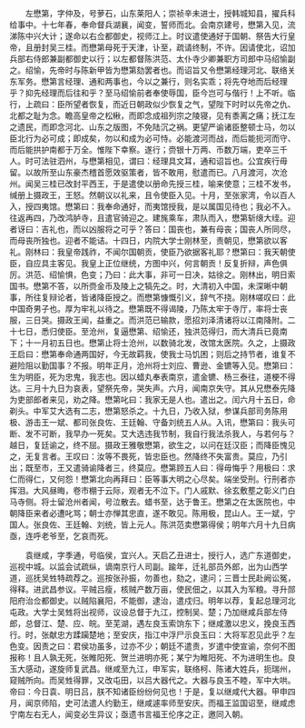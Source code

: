 <!-- { "loadSidebar": true } -->
　　左懋第，字仲及，号萝石，山东莱阳人；崇祯辛未进士，授韩城知县，擢兵科给事中。十七年春，奉命督兵湖襄，闻变，誓师而北。会南京建号，懋第入见，流涕陈中兴大计；遂命以右佥都御史，视师江上。时议遣使通好于国朝、祭告大行皇帝，且册封吴三桂。而懋第母死于天津，讣至，疏请终制，不许。因请使北，诏加兵部右侍郎兼副都御史以行；以左都督陈洪范、太仆寺少卿兼职方司郎中马绍愉副之。绍愉，先帝时与陈新甲皆为懋第劾罢者也。而诏旨又令懋第经理河北、联络关东军务。懋第言经理、通和两事也，今以之兼行，则名实乖；将先夺地而后经理乎？抑先经理而后往和乎？至马绍愉前者奉使辱国，臣今岂可与偕行！上不听。临行，上疏曰：臣所望者恢复，而近日朝政似少恢复之气，望陛下时时以先帝之仇、北都之耻为念。瞻高皇帝之松楸，而即念成祖列宗之陵寝，见有黍离之痛；抚江左之遗民，而即念河北、山东之版图，不免陆沉之祸。更望严谕诸臣整顿士马，勿以臣北行为必可成；即成矣，勿以和成为必可恃。必能渡河而战，而后能扼河而守、而后能拱护南都于万全。惟陛下幸察。遂行；赍银十万两、币数万端，吏卒三千人。时可法驻泗州，与懋第相见，谓曰：经理具文耳，通和诏旨也。公宜疾行毋留。以故所至山东豪杰稽首愿效驱策者，皆不敢用，慰遣而已。八月渡河，次沧州。闻吴三桂已改封平西王，于是遣使以册命先授三桂，喻来使意；三桂不发书，缄册上摄政王，王怒。然朝议以礼来，且令使臣入见。十月，至张家湾，令以百人入，授四夷馆。懋第曰：我奉命通好，而夷馆授我，是以属国见待也；我必不入。往返再四，乃改鸿胪寺，且遣官骑迎之。建旄乘车，肃队而入，懋第斩缞大绖。迎者讶曰：吉礼也，而以凶服将之可乎？答曰：国丧也，兼有母丧；国丧人所同尽，而母丧所独也。迎者不能诘。十四日，内院大学士刚林至，责朝见，懋第欲以客礼。刚林曰：我皇帝践祚，不闻尔国朝贡，使臣乃欲据客礼耶？懋第曰：我天朝使臣，自应具主客见。我皇上正位继统，方图中兴，何言朝贡！反复折辩，声色俱厉。洪范、绍愉惧，色变；乃曰：此大事，非可一日决，姑徐之。刚林出，明日索国书。懋第不答，以所赍金币及陵上之犒先之。时，大清初入中国，未深晰中朝事，所往复辩论者，皆诸降臣授之。而懋第慷慨引义，辞气不挠。刚林嗟叹曰：此中国奇男子也。厚为牢礼以待之。懋第既不得谒陵，乃陈太牢于寺厅，率将士丧服，三日哭。摄政王闻，益重之。而洪范已输款，愿招刘泽清诸将以江南降附。二十七日，悉归使臣。至沧州，复逼懋第、绍愉还，独洪范得归，而大清兵已竟南下；十一月初五日也。懋第止将士沧州，以数骑北发，改馆太医院。久之，上摄政王启曰：懋第奉命通两国好，今无故羁我，使我士马饥困；则后之持节者，谁复不避险阻以勤国事？不报。明年正月，沧州将士刘应、曹逊、金镳等入见。懋第曰：生为明臣，死为忠鬼，我志也。因以蜡丸奉表南京，遣金镳、杨三泰往，道梗不得达。三月十九日为哀表，望祭先帝，哭失声。六月，闻南京失守。其从兄懋泰先降为吏部郎者来见，劝之降。懋第叱曰：我家无是人也。遣出之。闰六月十五日，命剃头。中军艾大选有二志，懋第怒杀之。十九日，乃收入狱，参谋兵部司务陈用极、游击王一斌、都司张良佐、王廷翰、守备刘统五人从。入讯，懋第曰：我头可断、发不可断，我早办一死矣。艾大选违我节制，我自行我法杀我人，与若何与？越日，复廷谕之，终不屈。摄政王雅敬懋第，欲生之，以问在廷汉臣；而降臣愧见之，无复言者。王叹曰：汝等不畏死，皆忠臣也。然降终不失富贵。莫应，乃引出；既至市，王又遣骑谕降者三，终莫应。懋第顾五人曰：得毋悔乎？用极曰：求仁而得仁，又何怨！懋第北向再拜曰：臣等事大明之心尽矣。端坐受刑。行刑者亦挥泪。大风昼晦，卷市棚于云际，观者无不泣下。门人戚默、徐玄敷塟之彰义门白马寺侧。将士留沧州者闻，号泣散去。蜡书至，达于鲁王。懋第之在太医院也，中朝降臣来者必遭叱骂；朝士亦惮其忠直，遂不敢见。陈用极，昆山人。王一斌，宁国人。张良佐、王廷翰、刘统，皆上元人。陈洪范卖懋第得侯；明年六月十九日病亟，连呼老爷至，乞哀而死。

　　袁继咸，字季通，号临侯，宜兴人。天启乙丑进士，授行人，选广东道御史，巡视中城。以监会试疏纵，谪南京行人司副。踰年，迁礼部员外郎，出为山西学道，巡抚吴甡特疏荐之。巡按张孙振，勿善也，劾之，逮问；三晋士民赴阙讼冤，得释。进武昌参议。平贼吕瘦，核贼产数万亩，使民佃之，以其入为军粮。寻升郧阳府治佥都御史。以贼陷襄阳，不能御，逮治，遣戍归。明年以荐，复起总理河北屯政。大学士吴甡将出视师，议设总督于九江，控制吴、楚；乃加继咸兵部左侍郎，总督江、楚、应、皖。至芜湖，遇左良玉索饷东下；继咸激以忠义，挽良玉西行。时，张献忠方蹂躏楚地；至安庆，指江中浮尸示良玉曰：大将军忍见此乎？左色变。因责之曰：君侯功虽多，过亦不少；朝廷不遣责，岁遣中使宣谕，奈何不图报称！且人孰无死，张睢阳死、贺兰进明亦死；某宁为睢阳死、不为进明生也。良玉大感动，遂旋师复武昌。继咸至九江，申军实，联络柯、陈诸大姓兵，扼瑞州，窥贼所向。而吴甡得罪，又改屯田，以吕大器代之。大器与良玉不睦，军中大哄。帝曰：今日袁、明日吕，朕不知诸臣纷纷何见也！于是，复以继咸代大器。甲申四月，闻京师陷，史可法遣人约勤王，继咸遽率师至安庆。而福王监国诏至，继咸虑宁南左右无人，闻变必生异议；亟遗书言福王伦序之正，邀同入朝。

